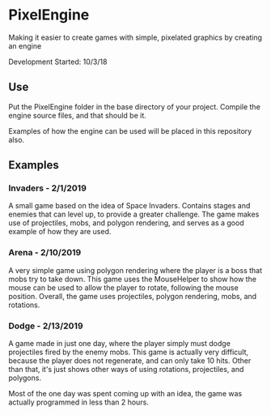 # PixelEngine

Making it easier to create games with simple, pixelated graphics by creating an engine

Development Started: 10/3/18

## Use

Put the PixelEngine folder in the base directory of your project.
Compile the engine source files, and that should be it.

Examples of how the engine can be used will be placed in this repository also.

## Examples

### Invaders - 2/1/2019

A small game based on the idea of Space Invaders. Contains stages and enemies that can level up,
to provide a greater challenge. The game makes use of projectiles, mobs, and polygon rendering,
and serves as a good example of how they are used.


### Arena - 2/10/2019

A very simple game using polygon rendering where the player is a boss that mobs try to take down.
This game uses the MouseHelper to show how the mouse can be used to allow the player to rotate, following
the mouse position.
Overall, the game uses projectiles, polygon rendering, mobs, and rotations.


### Dodge - 2/13/2019

A game made in just one day, where the player simply must dodge projectiles fired by the enemy mobs.
This game is actually very difficult, because the player does not regenerate, and can only take 10 hits.
Other than that, it's just shows other ways of using rotations, projectiles, and polygons.

Most of the one day was spent coming up with an idea, the game was actually programmed in less than 2 hours.
